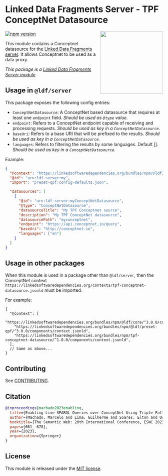# Linked Data Fragments Server - TPF ConceptNet Datasource
<img src="http://linkeddatafragments.org/images/logo.svg" width="200" align="right" alt="" />

[![npm version](https://badge.fury.io/js/tpf-conceptnet-datasource.svg)](https://www.npmjs.com/package/tpf-conceptnet-datasource)


This module contains a Conceptnet datasource for the [Linked Data Fragments server](https://github.com/LinkedDataFragments/Server.js).
It allows Conceptnet to be used as a data proxy.

_This package is a [Linked Data Fragments Server module](https://github.com/LinkedDataFragments/Server.js/)._

## Usage in `@ldf/server`

This package exposes the following config entries:
* `ConceptNetDatasource`: A ConceptNet based datasource that requires at least one `endpoint` field. _Should be used as `@type` value._
* `endpoint`: Refers to a ConceptNet endpoint capable of receiving and processing requests. _Should be used as key in a `ConceptNetDatasource`._
* `baseUri`: Refers to a base URI that will be prefixed to the results. _Should be used as key in a `ConceptNetDatasource`._
* `languages`: Refers to filtering the results by some languages. Default []. _Should be used as key in a `ConceptNetDatasource`._

Example:
```json
{
  "@context": "https://linkedsoftwaredependencies.org/bundles/npm/@ldf/server/^3.0.0/components/context.jsonld",
  "@id": "urn:ldf-server:my",
  "import": "preset-qpf:config-defaults.json",

  "datasources": [
    {
      "@id": "urn:ldf-server:myConceptNetDatasource",
      "@type": "ConceptNetDatasource",
      "datasourceTitle": "My TPF Conceptnet source",
      "description": "My TPF ConceptNet datasource",
      "datasourcePath": "myconceptnet",
      "endpoint": "https://api.conceptnet.io/query", 
      "baseUri": "http://conceptnet.io",
      "languages": ["en"]
    }
  ]
}
```

## Usage in other packages

When this module is used in a package other than `@ldf/server`,
then the ConceptNet context `https://linkedsoftwaredependencies.org/contexts/tpf-conceptnet-datasource.jsonld` must be imported.

For example:
```
{
  "@context": [
    "https://linkedsoftwaredependencies.org/bundles/npm/@ldf/core/^3.0.0/components/context.jsonld",
    "https://linkedsoftwaredependencies.org/bundles/npm/@ldf/preset-qpf/^3.0.0/components/context.jsonld",
    "https://linkedsoftwaredependencies.org/bundles/npm/tpf-conceptnet-datasource/^1.0.0/components/context.jsonld",
  ],
  // Same as above...
}
```

## Contributing
See [CONTRIBUTING](CONTRIBUTING.md).

## Citation
```bibtex
@inproceedings{machado2023enabling,
  title={Enabling Live SPARQL Queries over ConceptNet Using Triple Pattern Fragments},
  author={Machado, Marcelo and Lima, Guilherme and Soares, Elton and Uceda-Sosa, Rosario and Cerqueira, Renato},
  booktitle={The Semantic Web: 20th International Conference, ESWC 2023, Hersonissos, Crete, Greece, May 28--June 1, 2023, Proceedings},
  pages={661--678},
  year={2023},
  organization={Springer}
}
```

## License
This module is released under the [MIT license](LICENSE).
